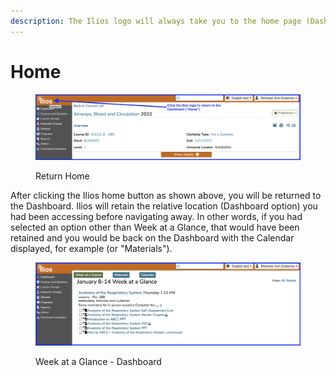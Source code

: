 ```yaml
---
description: The Ilios logo will always take you to the home page (Dashboard).
---
```


# Home

<figure>
    <img src="../images/dashboard_home/home_link.png" alt="">
    <figcaption>
        <p>Return Home</p>
    </figcaption>
</figure>

After clicking the Ilios home button as shown above, you will be returned to the Dashboard. Ilios will retain the relative location (Dashboard option) you had been accessing before navigating away. In other words, if you had selected an option other than Week at a Glance, that would have been retained and you would be back on the Dashboard with the Calendar displayed, for example (or "Materials").

<figure>
    <img src="../images/dashboard_home/week_at_a_glance.png" alt="">
    <figcaption>
        <p>Week at a Glance - Dashboard</p>
    </figcaption>
</figure>
